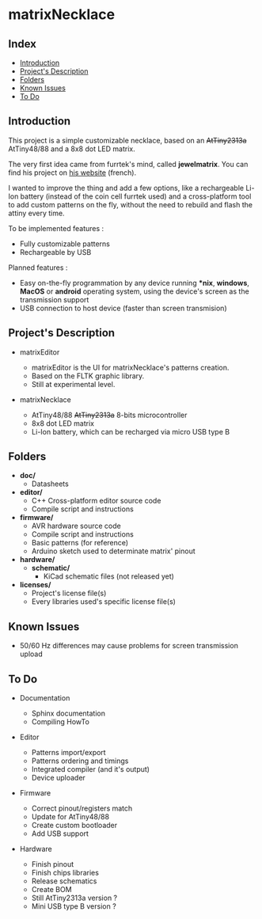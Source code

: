 # matrixNecklace


Index
-----
* [Introduction](#introduction)
* [Project's Description](#projects-description)
* [Folders](#folders)
* [Known Issues](#known-issues)
* [To Do](#to-do)


Introduction
------------
This project is a simple customizable necklace, based on an ~~AtTiny2313a~~ AtTiny48/88 and a 8x8 dot LED matrix.

The very first idea came from furrtek's mind, called **jewelmatrix**. You can find his project on [his website](http://furrtek.free.fr/?a=jewelmatrix) (french).

I wanted to improve the thing and add a few options, like a rechargeable Li-Ion battery (instead of the coin cell furrtek used) and a cross-platform tool to add custom patterns on the fly, without the need to rebuild and flash the attiny every time.

To be implemented features :
* Fully customizable patterns
* Rechargeable by USB

Planned features :
* Easy on-the-fly programmation by any device running **\*nix**, **windows**, **MacOS** or **android** operating system, using the device's screen as the transmission support
* USB connection to host device (faster than screen transmision)


Project's Description
-------------------
* matrixEditor
    - matrixEditor is the UI for matrixNecklace's patterns creation.
    - Based on the FLTK graphic library.
    - Still at experimental level.


* matrixNecklace
    - AtTiny48/88 ~~AtTiny2313a~~ 8-bits microcontroller
    - 8x8 dot LED matrix
    - Li-Ion battery, which can be recharged via micro USB type B


Folders
-------
* **doc/**
    - Datasheets
* **editor/**
    - C++ Cross-platform editor source code
    - Compile script and instructions
* **firmware/**
    - AVR hardware source code
    - Compile script and instructions
    - Basic patterns (for reference)
    - Arduino sketch used to determinate matrix' pinout
* **hardware/**
    - **schematic/**
        - KiCad schematic files (not released yet)
* **licenses/**
    - Project's license file(s)
    - Every libraries used's specific license file(s)


Known Issues
------------
* 50/60 Hz differences may cause problems for screen transmission upload


To Do
-----
* Documentation
    - Sphinx documentation
    - Compiling HowTo


* Editor
    - Patterns import/export
    - Patterns ordering and timings
    - Integrated compiler (and it's output)
    - Device uploader


* Firmware
    - Correct pinout/registers match
    - Update for AtTiny48/88
    - Create custom bootloader
    - Add USB support


* Hardware
    - Finish pinout
    - Finish chips libraries
    - Release schematics
    - Create BOM
    - Still AtTiny2313a version ?
    - Mini USB type B version ?
